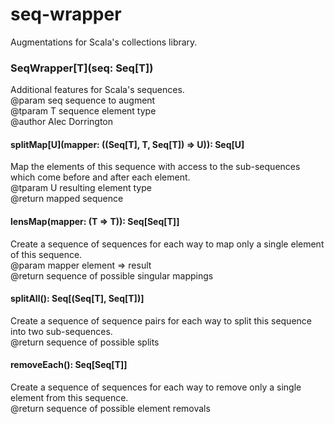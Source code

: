 # seq-wrapper
Augmentations for Scala's collections library.

### SeqWrapper[T](seq: Seq[T])
Additional features for Scala's sequences.<br>
@param seq sequence to augment<br>
@tparam T sequence element type<br>
@author Alec Dorrington<br>

#### splitMap[U](mapper: ((Seq[T], T, Seq[T]) => U)): Seq[U]
Map the elements of this sequence with access to the sub-sequences which come before and after each element.<br>
@tparam U resulting element type<br>
@return mapped sequence<br>

#### lensMap(mapper: (T => T)): Seq[Seq[T]]
Create a sequence of sequences for each way to map only a single element of this sequence.<br>
@param mapper element => result<br>
@return sequence of possible singular mappings<br>

#### splitAll(): Seq[(Seq[T], Seq[T])]
Create a sequence of sequence pairs for each way to split this sequence into two sub-sequences.<br>
@return sequence of possible splits<br>

#### removeEach(): Seq[Seq[T]]
Create a sequence of sequences for each way to remove only a single element from this sequence.<br>
@return sequence of possible element removals<br>
